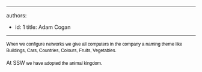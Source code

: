 

---
authors:
  - id: 1
    title: Adam Cogan
---




<span class='intro'> <p><span style="color&#58;#000000;font-family&#58;verdana, sans-serif;font-size&#58;12px;line-height&#58;16.7999992370605px;">When we configure networks we give all computers in the company a naming theme like Buildings, Cars, Countries, Colours, Fruits, Vegetables.&#160;</span><br></p> </span>

<p>At SSW<span style="color&#58;#000000;font-family&#58;verdana, sans-serif;font-size&#58;12px;line-height&#58;16.7999992370605px;">&#160;we have adopted the animal kingdom.</span><span style="line-height&#58;20.7999992370605px;">​</span>​</p>



